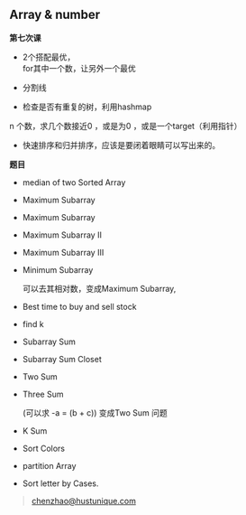 ## Array & number  
**第七次课**  




* 2个搭配最优，  
	for其中一个数，让另外一个最优  
  
* 分割线

* 检查是否有重复的树，利用hashmap  


n 个数，求几个数接近0 ，或是为0 ，或是一个target（利用指针）  

* 快速排序和归并排序，应该是要闭着眼睛可以写出来的。

**题目**  

* median of two Sorted Array 
* Maximum Subarray  
* Maximum Subarray
* Maximum Subarray II
* Maximum Subarray III
* Minimum Subarray  

	可以去其相对数，变成Maximum Subarray, 
* Best time to buy and sell stock 
* find k
* Subarray Sum  
* Subarray Sum Closet
* Two Sum
* Three Sum  

	(可以求 -a = (b + c))  变成Two Sum 问题 
* K Sum  
* Sort Colors
* partition Array
* Sort letter by Cases.  


> chenzhao@hustunique.com
